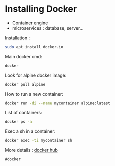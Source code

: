 # Installing Docker

* Container engine
* microservices : database, server...


Installation :
```bash 
sudo apt install docker.io
```

Main docker cmd:
```bash 
docker
```

Look for alpine docker image:
```bash
docker pull alpine
```

How to run a new container:
```bash
docker run -di --name mycontainer alpine:latest
```

List of containers:
```bash
docker ps -a
```

Exec a sh in a container:
```bash
docker exec -ti mycontainer sh
```



More details : [docker hub](https://hub.docker.com)

    #docker
